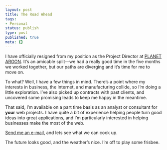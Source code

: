 ```yaml
---
layout: post
title: The Road Ahead
tags:
- Personal
status: publish
type: post
published: true
meta: {}
---
```

I have officially resigned from my position as the Project Director at <a href="http://www.planetargon.com/">PLANET ARGON</a>. It’s an amicable split—we had a really good time in the five months we worked together, but our paths are diverging and it’s time for me to move on.

To what? Well, I have a few things in mind. There’s a point where my interests in business, the Internet, and manufacturing collide, so I’m doing a little exploration. I’ve also picked up contracts with past clients, and uncovered some promising leads to keep me happy in the meantime.

That said, I’m available on a part time basis as an analyst or consultant for <strong>your</strong> web projects. I have quite a bit of experience helping people turn good ideas into great applications, and I’m particularly interested in helping businesses make the most of the web.

<a href="mailto:mistermoss@gmail.com">Send me an e-mail</a>, and lets see what we can cook up.

The future looks good, and the weather’s nice.  I’m off to play some frisbee.

